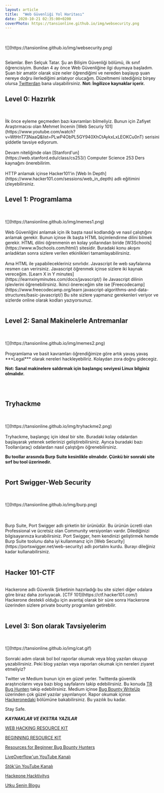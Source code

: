 ```yaml
---
layout: article
title:  "Web Güvenliği Yol Haritası"
date: 2020-10-21 02:35:00+0200
coverPhoto: https://tansionline.github.io/img/websecurity.png
---
```

<br>
<br>
![](https://tansionline.github.io/img/websecurity.png)
<br>
<br>

Selamlar. Ben Selçuk Tatar. Şu an Bilişim Güvenliği bölümü, ilk sınıf öğrencisiyim. Bundan 4 ay önce Web Güvenliğine ilgi duymaya başladım. Şuan bir amatör olarak size neler öğrendiğimi ve nereden başlayıp şuan nereye doğru ilerlediğimi anlatıyor olucağım. Düzeltmemi istediğiniz birşey olursa [Twitterdan](https://twitter.com/tansionline) bana ulaşabilirsiniz. 
**Not: İngilizce kaynaklar içerir.**

<h2>Level 0: Hazırlık</h2>
<br><br>
 İlk önce eyleme geçmeden bazı kavramları bilmeliyiz. Bunun için 
 Zafiyet Araştırmacısı olan Mehmet İncenin [Web Securiy 101](https://www.youtube.com/watch?v=WtHnT73NaaQ&list=PLwP4ObPL5GY940XhCtAykxLxLEOKCu0nT) serisini şiddetle tavsiye ediyorum.
<br><br>
 Devam niteliğinde olan [Stanford'un](https://web.stanford.edu/class/cs253/) Computer Science 253 Ders kaynağını önerebilirim.
 <br><br>
 HTTP anlamak içinse Hacker101'in 
 [Web In Depth](https://www.hacker101.com/sessions/web_in_depth) adlı eğitimini izleyebilirsiniz.
 <h2>Level 1: Programlama</h2>
 <br><br>
 ![](https://tansionline.github.io/img/memes1.png)
 <br><br>
 Web Güvenliğini anlamak için ilk başta nasıl kodlandığı ve nasıl çalıştığını anlamak gerekir. Bunun içinse ilk başta  HTML biçimlendirme dilini bilmek gerekir. 
 HTML dilini öğrenmenin en kolay yollarından biride 
 [W3Schools](https://www.w3schools.com/html/) sitesidir.
 Buradaki konu akışını anladıktan sonra sizlere verilen etkinlikleri tamamlayabilirsiniz.
 <br><br>
 Ama HTML ile yapabilecekleriniz sınırlıdır. Javascript ile web sayfalarına resmen can verirsiniz. Javascript öğrenmek içinse sizlere iki kaynak vereceğim.
 [Learn X in Y minutes](https://learnxinyminutes.com/docs/javascript/)
 ile Javascript dilinin işlevlerini öğrenebilirsiniz. İkinci önereceğim site ise [Freecodecamp](https://www.freecodecamp.org/learn javascript-algorithms-and-data-structures/basic-javascript/)
 Bu site sizlere yapmanız gerekenleri veriyor ve sizlerde online olarak kodları yazıyorsunuz. 
 <br><br>
 <h2>Level 2: Sanal Makinelerle Antremanlar</h2>
 <br><br>
  ![](https://tansionline.github.io/img/memes2.png)
 <br><br>
 Programlama ve basit kavramları öğrendiğimize göre artık yavaş yavaş ***Legal*** olarak nereleri hackleyebiliriz. Kolaydan zora doğru gidecegiz.
 
 **Not: Sanal makinelere saldırmak için başlangıç seviyesi Linux bilginiz olmalıdır.** 

  <br><br>
  <h2>Tryhackme</h2>
  <br><br>
  ![](https://tansionline.github.io/img/tryhackme2.png)
  <br><br>
  Tryhackme, başlangıç için ideal bir site. Buradaki kolay odalardan başlayarak yetenek setlerinizi geliştirebilirsiniz. Ayrıca buradaki bazı Toolları(araç) odalardan  nasıl çalıştığını öğrenebilirsiniz.

  **Bu toollar arasında Burp Suite kesinlikle olmalıdır. Çünkü bir sonraki site sırf bu tool üzerinedir.**
  <br><br>
  <h2>Port Swigger-Web Security</h2>
  <br><br>
 ![](https://tansionline.github.io/img/burp.png)
  <br><br>
  <br><br>
  Burp Suite, Port Swigger adlı şirketin bir ürünüdür. Bu ürünün ücretli olan Professional ve ücretsiz olan Community versiyonları vardır. Dilediğinizi bilgisayarınıza kurabilirsiniz. Port Swigger, hem kendinizi geliştirmek hemde Burp Suite toolunu daha iyi kullanmanız için [Web Security](https://portswigger.net/web-security)
  adlı portalını kurdu. Burayı dileğiniz kadar kullanabilirsiniz.
  <br>
  <br>
  <h2>Hacker 101-CTF</h2>
  <br>
  Hackerone adlı Güvenlik Şirketinin hazırladığı bu site sizleri diğer odalara göre biraz daha zorluyacak.  
  [CTF 101](https://ctf.hacker101.com/) Hackerone destekli olduğu için avantaj olarak bir süre sonra Hackerone üzerinden sizlere private bounty programları getirebilir. 
  <br>
  <br>
  <h2>Level 3: Son olarak Tavsiyelerim </h2>
  <br>
  <br>
   ![](https://tansionline.github.io/img/cat.gif)
  <br>
  <br>
   Sonraki adım olarak bol bol raporlar okumak veya blog yazıları okuyup yazabilirsiniz. Peki blog yazıları veya raporları okumak için nereleri ziyaret etmeliyiz?

  Twitter ve Medium bunun için en güzel yerler. Twitterda güvenlik araştırıcılarını veya bazı blog sayfalarını takip edebilirsiniz.
  Bu konuda [TR Bug Hunterı](https://twitter.com/trbughunters) takip edebilirsiniz.
  Medium içinse [Bug Bounty WriteUp](https://medium.com/bugbountywriteup) üzerinden çok güzel yazılar yayınlanıyor.
  Rapor okumak içinse [Hackeronedaki](https://hackerone.com/hacktivity) bölümüne bakabilirsiniz.
  Bu yazılık bu kadar.
   
   Stay Safe.


   ***KAYNAKLAR VE EKSTRA YAZILAR***


   [WEB HACKING RESOURCE KIT](https://view.highspot.com/viewer/5f3aba1ba4dfa0019a6b49c2)

   [BEGINNING RESOURCE KIT](https://view.highspot.com/viewer/5f3ab6e7f7794d5f24a9dd05)
   
   [Resources for Beginner Bug Bounty Hunters](https://github.com/nahamsec/Resources-for-Beginner-Bug-Bounty-Hunters/blob/master/assets/basics.md)
   
   [LiveOverflow'un YouTube Kanalı](https://www.youtube.com/channel/UClcE-kVhqyiHCcjYwcpfj9w)
   
   [Stök'ün YouTube Kanalı](https://www.youtube.com/channel/UCQN2DsjnYH60SFBIA6IkNwg)
   
   [Hackeone Hacktivitys](https://hackerone.com/hacktivity)

   [Utku Şenin Blogu](https://utkusen.com/blog/) 
  
